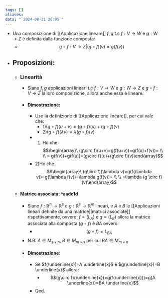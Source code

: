 ```yaml
---
tags: []
aliases: 
data: "`2024-08-31 20:05`"
---
```

- Una composizione di [[Applicazione lineare]] $f,g$ t.c $f:V \rightarrow W$ e $g:W \rightarrow Z$ è definita dalla funzione composta:
	- $$g \circ f:V \rightarrow Z|(g \circ f)(v)=g(f(v))$$
- ## Proposizioni:
	- ### Linearità 
		- Siano $f,g$ applicazioni lineari t.c $f:V \rightarrow W$ e $g:W \rightarrow Z$ e $g \circ f:V \rightarrow Z$ la loro composizione, allora anche essa è lineare.
		- #### Dimostrazione:
			- Uso la definizione di [[Applicazione lineare]], per cui vale che:
				- 1)$(g\circ f)(u+v)=(g\circ f)(u)+(g\circ f)(v)$ 
				- 2)$(g\circ f)(\lambda v)=\lambda (g\circ f)(v)$
			- 1) Ho che $$\begin{array}\  (g\circ f)(u+v)=g(f(u+v))=g(f(u)+f(v))= \\ \\ = g(f(v))+g(f(u))=(g\circ f)(u)+(g\circ f)(v)\end{array}$$
			- 2)Ho che: $$\begin{array}\ (g\circ f)(\lambda v)=g(f(\lambda v))=g(\lambda f(v))=\lambda g(f(v))= \\ \\  =\lambda (g \circ f)(v)\end{array}$$ 
	- #### Matrice associata: ^aadc1d
		- Siano $f:\mathbb{R}^{n} \rightarrow \mathbb{R}^{s}$ e $g:\mathbb{R}^{s} \rightarrow \mathbb{R}^{m}$ lineari, e $A$ e $B$ le [[Applicazioni lineari definite da una matrice||matrici associate]] rispettivamente, ovvero: $f=(L_{A})$ e $g=(L_{B})$ allora la matrice associata alla composta $(g\circ f)$  è $BA$ ovvero:
			- $$(g\circ f)=L_{BA}$$
		- N.B: $A \in M_{s\times n}$, $B \in M_{m\times s}$ per cui $BA \in M_{m\times n}$
		- #### Dimostrazione:
			- Se $f(\underline{x})=A \underline{x}$ e $g(\underline{x})=B \underline{x}$ allora:
				- $$(g\circ f)(\underline{x})=g(f(\underline{x}))=g(A \underline{x})=BA \underline{x}$$
			- Qed.